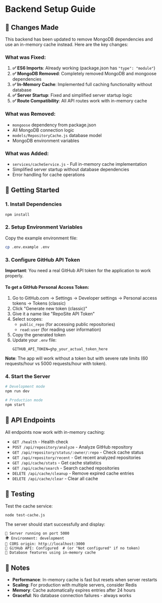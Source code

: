 # Backend Setup Guide

## 🔧 Changes Made

This backend has been updated to remove MongoDB dependencies and use an in-memory cache instead. Here are the key changes:

### What was Fixed:
1. **✅ ES6 Imports**: Already working (package.json has `"type": "module"`)
2. **✅ MongoDB Removed**: Completely removed MongoDB and mongoose dependencies
3. **✅ In-Memory Cache**: Implemented full caching functionality without database
4. **✅ Server Startup**: Fixed and simplified server startup logic
5. **✅ Route Compatibility**: All API routes work with in-memory cache

### What was Removed:
- `mongoose` dependency from package.json
- All MongoDB connection logic
- `models/RepositoryCache.js` database model
- MongoDB environment variables

### What was Added:
- `services/cacheService.js` - Full in-memory cache implementation
- Simplified server startup without database dependencies
- Error handling for cache operations

## 🚀 Getting Started

### 1. Install Dependencies
```bash
npm install
```

### 2. Setup Environment Variables
Copy the example environment file:
```bash
cp .env.example .env
```

### 3. Configure GitHub API Token

**Important**: You need a real GitHub API token for the application to work properly.

#### To get a GitHub Personal Access Token:
1. Go to GitHub.com → Settings → Developer settings → Personal access tokens → Tokens (classic)
2. Click "Generate new token (classic)"
3. Give it a name like "RepoSite API Token"
4. Select scopes:
   - `public_repo` (for accessing public repositories)
   - `read:user` (for reading user information)
5. Copy the generated token
6. Update your `.env` file:
   ```
   GITHUB_API_TOKEN=ghp_your_actual_token_here
   ```

**Note**: The app will work without a token but with severe rate limits (60 requests/hour vs 5000 requests/hour with token).

### 4. Start the Server
```bash
# Development mode
npm run dev

# Production mode
npm start
```

## 📡 API Endpoints

All endpoints now work with in-memory caching:

- `GET /health` - Health check
- `POST /api/repository/analyze` - Analyze GitHub repository
- `GET /api/repository/status/:owner/:repo` - Check cache status
- `GET /api/repository/recent` - Get recent analyzed repositories
- `GET /api/cache/stats` - Get cache statistics
- `GET /api/cache/search` - Search cached repositories
- `DELETE /api/cache/cleanup` - Remove expired cache entries
- `DELETE /api/cache/clear` - Clear all cache

## 🧪 Testing

Test the cache service:
```bash
node test-cache.js
```

The server should start successfully and display:
```
🚀 Server running on port 5000
🌍 Environment: development
📡 CORS origin: http://localhost:3000
🔑 GitHub API: Configured  # (or "Not configured" if no token)
🔧 Database features using in-memory cache
```

## 📝 Notes

- **Performance**: In-memory cache is fast but resets when server restarts
- **Scaling**: For production with multiple servers, consider Redis
- **Memory**: Cache automatically expires entries after 24 hours
- **Graceful**: No database connection failures - always works